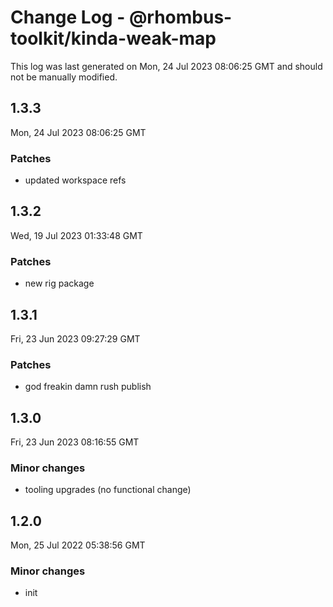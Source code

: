 # Change Log - @rhombus-toolkit/kinda-weak-map

This log was last generated on Mon, 24 Jul 2023 08:06:25 GMT and should not be manually modified.

## 1.3.3
Mon, 24 Jul 2023 08:06:25 GMT

### Patches

- updated workspace refs

## 1.3.2
Wed, 19 Jul 2023 01:33:48 GMT

### Patches

- new rig package

## 1.3.1
Fri, 23 Jun 2023 09:27:29 GMT

### Patches

- god freakin damn rush publish

## 1.3.0
Fri, 23 Jun 2023 08:16:55 GMT

### Minor changes

- tooling upgrades (no functional change)

## 1.2.0
Mon, 25 Jul 2022 05:38:56 GMT

### Minor changes

- init

